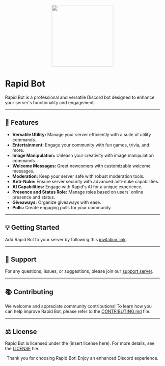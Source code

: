 <div align="center">
  <img src="rapid.png" width="200" height="200">
</div>

# Rapid Bot

Rapid Bot is a professional and versatile Discord bot designed to enhance your server's functionality and engagement.

---

## 🚀 Features

- **Versatile Utility:** Manage your server efficiently with a suite of utility commands.
- **Entertainment:** Engage your community with fun games, trivia, and more.
- **Image Manipulation:** Unleash your creativity with image manipulation commands.
- **Welcome Messages:** Greet newcomers with customizable welcome messages.
- **Moderation:** Keep your server safe with robust moderation tools.
- **Anti-Nuke:** Ensure server security with advanced anti-nuke capabilities.
- **AI Capabilities:** Engage with Rapid's AI for a unique experience.
- **Presence and Status Role:** Manage roles based on users' online presence and status.
- **Giveaways:** Organize giveaways with ease.
- **Polls:** Create engaging polls for your community.

---

## 💡 Getting Started

Add Rapid Bot to your server by following this [invitation link](#). 

---

## 📢 Support

For any questions, issues, or suggestions, please join our [support server](#).

---

## 📚 Contributing

We welcome and appreciate community contributions! To learn how you can help improve Rapid Bot, please refer to the [CONTRIBUTING.md](./CONTRIBUTING.md) file.

---

## ⚖️ License

Rapid Bot is licensed under the (insert license here). For more details, see the [LICENSE](./LICENSE) file.

<div align="center">
Thank you for choosing Rapid Bot! Enjoy an enhanced Discord experience.
</div>
